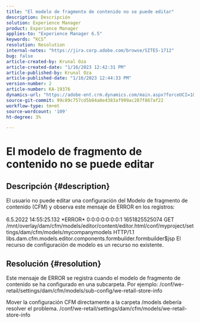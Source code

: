 ```yaml
---
title: "El modelo de fragmento de contenido no se puede editar"
description: Descripción
solution: Experience Manager
product: Experience Manager
applies-to: "Experience Manager 6.5"
keywords: “KCS”
resolution: Resolution
internal-notes: "https://jira.corp.adobe.com/browse/SITES-1712"
bug: false
article-created-by: Krunal Oza
article-created-date: "1/16/2023 12:42:31 PM"
article-published-by: Krunal Oza
article-published-date: "1/16/2023 12:44:33 PM"
version-number: 2
article-number: KA-19376
dynamics-url: "https://adobe-ent.crm.dynamics.com/main.aspx?forceUCI=1&pagetype=entityrecord&etn=knowledgearticle&id=7febce37-9b95-ed11-aad1-6045bd006793"
source-git-commit: 99c89c757cd5b84a0e4383af999ac287f867af22
workflow-type: tm+mt
source-wordcount: '109'
ht-degree: 3%

---
```


# El modelo de fragmento de contenido no se puede editar

## Descripción {#description}


El usuario no puede editar una configuración del Modelo de fragmento de contenido (CFM) y observa este mensaje de ERROR en los registros:
<br><br>6.5.2022 14:55:25.132 \*ERROR\* 0:0:0:0:0:0:0:1 1651825525074 GET /mnt/overlay/dam/cfm/models/editor/content/editor.html/conf/myproject/settings/dam/cfm/models/mycompanymodels HTTP/1.1 libs.dam.cfm.models.editor.components.formbuilder.formbuilder$jsp El recurso de configuración de modelo es un recurso no existente.<br>

## Resolución {#resolution}


Este mensaje de ERROR se registra cuando el modelo de fragmento de contenido se ha configurado en una subcarpeta.
Por ejemplo: /conf/we-retail/settings/dam/cfm/models/sub-config/we-retail-store-info 

Mover la configuración CFM directamente a la carpeta /models debería resolver el problema.
/conf/we-retail/settings/dam/cfm/models/we-retail-store-info
